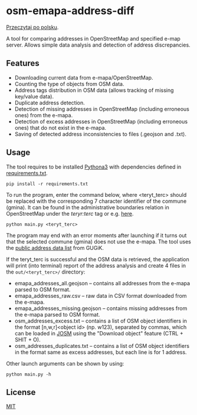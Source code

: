 # osm-emapa-address-diff
[Przeczytaj po polsku](README.md).

A tool for comparing addresses in OpenStreetMap and specified e-map server.
Allows simple data analysis and detection of address discrepancies.

## Features
- Downloading current data from e-mapa/OpenStreetMap.
- Counting the type of objects from OSM data.
- Address tags distribution in OSM data (allows tracking of missing key/value data).
- Duplicate address detection.
- Detection of missing addresses in OpenStreetMap (including erroneous ones) from the e-mapa.
- Detection of excess addresses in OpenStreetMap (including erroneous ones) that do not exist in the e-mapa.
- Saving of detected address inconsistencies to files (.geojson and .txt).

## Usage
The tool requires to be installed [Pythona3](https://www.python.org/) with dependencies defined in [requirements.txt](requirements.txt).

`pip install -r requirements.txt`

To run the program, enter the command below, where \<teryt_terc\> should be replaced with the corresponding
7 character identifier of the commune (gmina).
It can be found in the administrative boundaries relation in OpenStreetMap
under the _teryr:terc_ tag or e.g. [here](https://eteryt.stat.gov.pl/eTeryt/rejestr_teryt/udostepnianie_danych/baza_teryt/uzytkownicy_indywidualni/wyszukiwanie/wyszukiwanie.aspx).

`python main.py <teryt_terc>`

The program may end with an error moments after launching if it turns out that the selected commune (gmina) does not use the e-mapa.
The tool uses the [public address data list](https://integracja.gugik.gov.pl/daneadresowe/) from GUGiK.

If the teryt_terc is successful and the OSM data is retrieved, the application will print (into terminal) report of the address analysis and create 4 files in the `out/<teryt_terc>/` directory:
- emapa_addresses_all.geojson – contains all addresses from the e-mapa parsed to OSM format.
- emapa_addresses_raw.csv – raw data in CSV format downloaded from the e-mapa.
- emapa_addresses_missing.geojson – contains missing addresses from the e-mapa parsed to OSM format.
- osm_addresses_excess.txt – contains a list of OSM object identifiers in the format \[n,w,r\]\<object id\> (np. w123), separated by commas, which can be loaded in [JOSM](https://josm.openstreetmap.de/) using the "Download object" feature (CTRL + SHIT + O).
- osm_addresses_duplicates.txt – contains a list of OSM object identifiers in the format same as excess addresses, but each line is for 1 address.

Other launch arguments can be shown by using:

`python main.py -h`

## License
[MIT](LICENSE)
